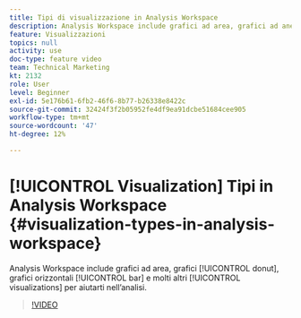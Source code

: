 ```yaml
---
title: Tipi di visualizzazione in Analysis Workspace
description: Analysis Workspace include grafici ad area, grafici ad anello, grafici a barre orizzontali e molte altre visualizzazioni per facilitarti l’analisi.
feature: Visualizzazioni
topics: null
activity: use
doc-type: feature video
team: Technical Marketing
kt: 2132
role: User
level: Beginner
exl-id: 5e176b61-6fb2-46f6-8b77-b26338e8422c
source-git-commit: 32424f3f2b05952fe4df9ea91dcbe51684cee905
workflow-type: tm+mt
source-wordcount: '47'
ht-degree: 12%

---
```


# [!UICONTROL Visualization] Tipi in Analysis Workspace {#visualization-types-in-analysis-workspace}

Analysis Workspace include grafici ad area, grafici [!UICONTROL donut], grafici orizzontali [!UICONTROL bar] e molti altri [!UICONTROL visualizations] per aiutarti nell’analisi.

>[!VIDEO](https://video.tv.adobe.com/v/23994/?quality=12)
